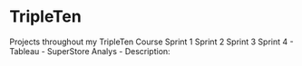 # TripleTen
Projects throughout my TripleTen Course
Sprint 1
Sprint 2
Sprint 3
Sprint 4 - Tableau - SuperStore Analys - Description:
  
